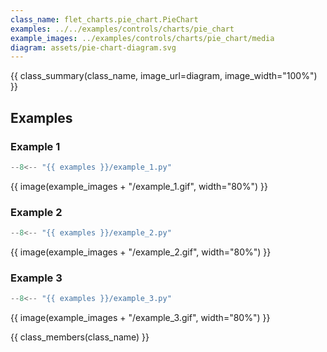 ```yaml
---
class_name: flet_charts.pie_chart.PieChart
examples: ../../examples/controls/charts/pie_chart
example_images: ../examples/controls/charts/pie_chart/media
diagram: assets/pie-chart-diagram.svg
---
```


{{ class_summary(class_name, image_url=diagram, image_width="100%") }}

## Examples

### Example 1

```python
--8<-- "{{ examples }}/example_1.py"
```

{{ image(example_images + "/example_1.gif", width="80%") }}

### Example 2

```python
--8<-- "{{ examples }}/example_2.py"
```

{{ image(example_images + "/example_2.gif", width="80%") }}

### Example 3

```python
--8<-- "{{ examples }}/example_3.py"
```

{{ image(example_images + "/example_3.gif", width="80%") }}

{{ class_members(class_name) }}
